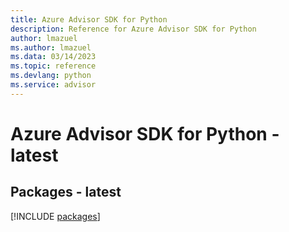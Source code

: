 ```yaml
---
title: Azure Advisor SDK for Python
description: Reference for Azure Advisor SDK for Python
author: lmazuel
ms.author: lmazuel
ms.data: 03/14/2023
ms.topic: reference
ms.devlang: python
ms.service: advisor
---
```

# Azure Advisor SDK for Python - latest
## Packages - latest
[!INCLUDE [packages](advisor-index.md)]
